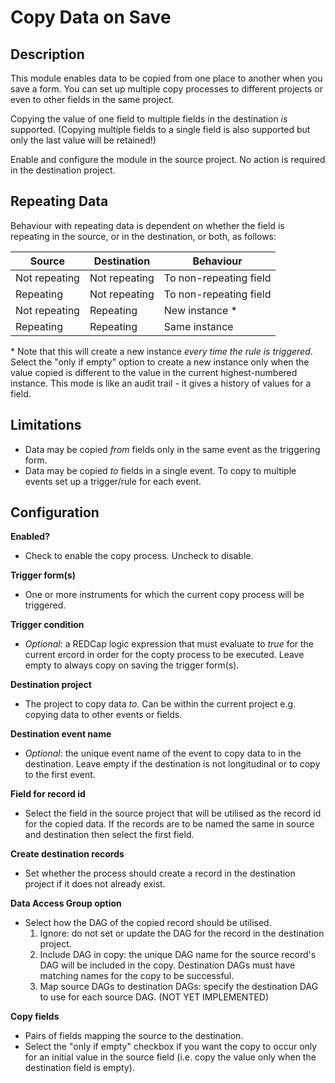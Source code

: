 # Copy Data on Save

## Description

This module enables data to be copied from one place to another when you save a form. You can set up multiple copy processes to different projects or even to other fields in the same project.

Copying the value of one field to multiple fields in the destination *is* supported. (Copying multiple fields to a single field is also supported but only the last value will be retained!)

Enable and configure the module in the source project. No action is required in the destination project.

## Repeating Data

Behaviour with repeating data is dependent on whether the field is repeating in the source, or in the destination, or both, as follows:

| Source        | Destination   | Behaviour              |
| ------------- | ------------- | ---------------------- |
| Not repeating | Not repeating | To non-repeating field |
| Repeating     | Not repeating | To non-repeating field |
| Not repeating | Repeating     | New instance *         |
| Repeating     | Repeating     | Same instance          |

\* Note that this will create a new instance *every time the rule is triggered*. Select the "only if empty" option to create a new instance only when the value copied is different to the value in the current highest-numbered instance. This mode is like an audit trail - it gives a history of values for a field. 

## Limitations

* Data may be copied *from* fields only in the same event as the triggering form.
* Data may be copied *to* fields in a single event. To copy to multiple events set up a trigger/rule for each event.

## Configuration

**Enabled?**
* Check to enable the copy process. Uncheck to disable.

**Trigger form(s)**
* One or more instruments for which the current copy process will be triggered.

**Trigger condition**
* *Optional*: a REDCap logic expression that must evaluate to *true* for the current ercord in order for the copty process to be executed. Leave empty to always copy on saving the trigger form(s).
	
**Destination project**
* The project to copy data *to*. Can be within the current project e.g. copying data to other events or fields.
	
**Destination event name**
* *Optional*: the unique event name of the event to copy data to in the destination. Leave empty if the destination is not longitudinal or to copy to the first event.

**Field for record id**
* Select the field in the source project that will be utilised as the record id for the copied data. If the records are to be named the same in source and destination then select the first field.
	
**Create destination records**
* Set whether the process should create a record in the destination project if it does not already exist.

**Data Access Group option**
* Select how the DAG of the copied record should be utilised.
    1. Ignore: do not set or update the DAG for the record in the destination project.
    2. Include DAG in copy: the unique DAG name for the source record's DAG will be included in the copy. Destination DAGs must have matching names for the copy to be successful.
    3. Map source DAGs to destination DAGs: specify the destination DAG to use for each source DAG. (NOT YET IMPLEMENTED)

**Copy fields**
* Pairs of fields mapping the source to the destination.
* Select the "only if empty" checkbox if you want the copy to occur only for an initial value in the source field (i.e. copy the value only when the destination field is empty).
